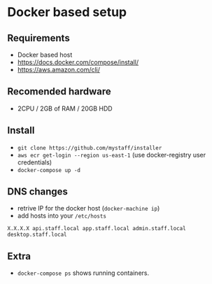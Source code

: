# Docker based setup

## Requirements

* Docker based host
* https://docs.docker.com/compose/install/
* https://aws.amazon.com/cli/

## Recomended hardware
* 2CPU / 2GB of RAM / 20GB HDD


## Install 

* `git clone https://github.com/mystaff/installer`
* `aws ecr get-login --region us-east-1` (use docker-registry user credentials)
* `docker-compose up -d`


## DNS changes

* retrive IP for the docker host (`docker-machine ip`)
* add hosts into your `/etc/hosts` 

`X.X.X.X api.staff.local app.staff.local admin.staff.local desktop.staff.local`


## Extra
* `docker-compose ps` shows running containers.


